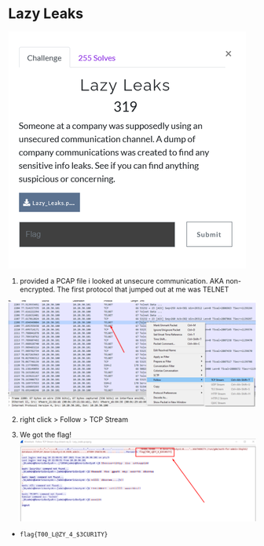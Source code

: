 # Lazy Leaks

![](question.png)

1) provided a PCAP file i looked at unsecure communication. AKA non-encrypted. The first protocol that jumped out at me was TELNET

![](telnet.png)

2) right click > Follow > TCP Stream

3) We got the flag!
![](flag.png)
- `flag{T00_L@ZY_4_$3CUR1TY}`
